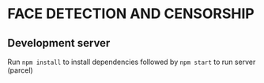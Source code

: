 # FACE DETECTION AND CENSORSHIP


## Development server

Run `npm install` to install dependencies followed by `npm start` to run server (parcel)
